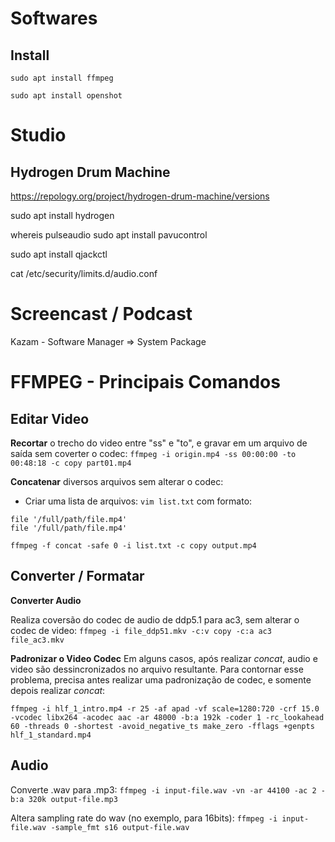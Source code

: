 # Softwares

## Install
```
sudo apt install ffmpeg

sudo apt install openshot

```

# Studio

## Hydrogen Drum Machine
https://repology.org/project/hydrogen-drum-machine/versions

sudo apt install hydrogen 

whereis pulseaudio
sudo apt install pavucontrol

sudo apt install qjackctl

cat /etc/security/limits.d/audio.conf



# Screencast / Podcast

Kazam - Software Manager => System Package


# FFMPEG - Principais Comandos

## Editar Video


**Recortar** o trecho do video entre "ss" e "to", e gravar em um arquivo de saída sem coverter o codec: `ffmpeg -i origin.mp4 -ss 00:00:00 -to 00:48:18 -c copy part01.mp4`

**Concatenar** diversos arquivos sem alterar o codec:

* Criar uma lista de arquivos: `vim list.txt`
com formato:
```
file '/full/path/file.mp4'
file '/full/path/file.mp4'

```

`ffmpeg -f concat -safe 0 -i list.txt -c copy output.mp4`

## Converter / Formatar

**Converter Audio**

Realiza coversão do codec de audio de ddp5.1 para ac3, sem alterar o codec de video:
`ffmpeg -i file_ddp51.mkv -c:v copy -c:a ac3 file_ac3.mkv`

**Padronizar o Video Codec**
Em alguns casos, após realizar _concat_, audio e video são dessincronizados no arquivo resultante. Para contornar esse problema, precisa antes realizar uma padronização de codec, e somente depois realizar _concat_:

`ffmpeg -i hlf_1_intro.mp4 -r 25 -af apad -vf scale=1280:720 -crf 15.0 -vcodec libx264 -acodec aac -ar 48000 -b:a 192k -coder 1 -rc_lookahead 60 -threads 0 -shortest -avoid_negative_ts make_zero -fflags +genpts hlf_1_standard.mp4`

## Audio

Converte .wav para .mp3:
`ffmpeg -i input-file.wav -vn -ar 44100 -ac 2 -b:a 320k output-file.mp3`

Altera sampling rate do wav (no exemplo, para 16bits):
`ffmpeg -i input-file.wav -sample_fmt s16 output-file.wav`
